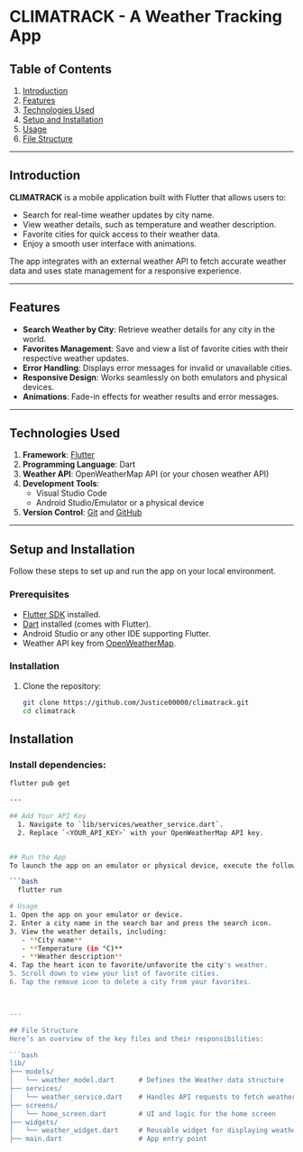 # **CLIMATRACK - A Weather Tracking App**

## **Table of Contents**
1. [Introduction](#introduction)  
2. [Features](#features)  
3. [Technologies Used](#technologies-used)  
4. [Setup and Installation](#setup-and-installation)  
5. [Usage](#usage)  
6. [File Structure](#file-structure)  

---

## **Introduction**
**CLIMATRACK** is a mobile application built with Flutter that allows users to:  

- Search for real-time weather updates by city name.  
- View weather details, such as temperature and weather description.  
- Favorite cities for quick access to their weather data.  
- Enjoy a smooth user interface with animations.  

The app integrates with an external weather API to fetch accurate weather data and uses state management for a responsive experience.  

---

## **Features**
- **Search Weather by City**: Retrieve weather details for any city in the world.  
- **Favorites Management**: Save and view a list of favorite cities with their respective weather updates.  
- **Error Handling**: Displays error messages for invalid or unavailable cities.  
- **Responsive Design**: Works seamlessly on both emulators and physical devices.  
- **Animations**: Fade-in effects for weather results and error messages.  

---

## **Technologies Used**
1. **Framework**: [Flutter](https://flutter.dev/)  
2. **Programming Language**: Dart  
3. **Weather API**: OpenWeatherMap API (or your chosen weather API)  
4. **Development Tools**:
   - Visual Studio Code
   - Android Studio/Emulator or a physical device  
5. **Version Control**: [Git](https://git-scm.com/) and [GitHub](https://github.com/)

---

## **Setup and Installation**
Follow these steps to set up and run the app on your local environment.

### **Prerequisites**
- [Flutter SDK](https://docs.flutter.dev/get-started/install) installed.  
- [Dart](https://dart.dev/get-dart) installed (comes with Flutter).  
- Android Studio or any other IDE supporting Flutter.  
- Weather API key from [OpenWeatherMap](https://openweathermap.org/).  

### **Installation**
1. Clone the repository:  
   ```bash
   git clone https://github.com/Justice00000/climatrack.git
   cd climatrack

## Installation

### Install dependencies:
```bash
flutter pub get

---

## Add Your API Key
  1. Navigate to `lib/services/weather_service.dart`.
  2. Replace `<YOUR_API_KEY>` with your OpenWeatherMap API key.


## Run the App
To launch the app on an emulator or physical device, execute the following command:

```bash
  flutter run

# Usage
1. Open the app on your emulator or device.
2. Enter a city name in the search bar and press the search icon.
3. View the weather details, including:
   - **City name**
   - **Temperature (in °C)**
   - **Weather description**
4. Tap the heart icon to favorite/unfavorite the city's weather.
5. Scroll down to view your list of favorite cities.
6. Tap the remove icon to delete a city from your favorites.



---

## File Structure
Here’s an overview of the key files and their responsibilities:

```bash
lib/
├── models/
│   └── weather_model.dart      # Defines the Weather data structure
├── services/
│   └── weather_service.dart    # Handles API requests to fetch weather data
├── screens/
│   └── home_screen.dart        # UI and logic for the home screen
├── widgets/
│   └── weather_widget.dart     # Reusable widget for displaying weather data
├── main.dart                   # App entry point

